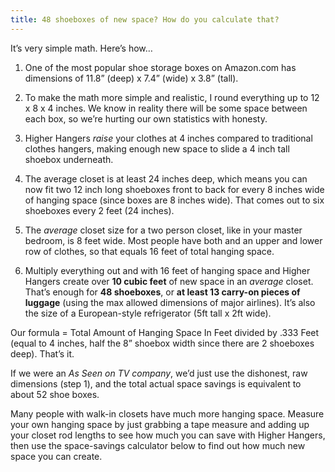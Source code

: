```yaml
---
title: 48 shoeboxes of new space? How do you calculate that?
---
```


It’s very simple math. Here’s how…

1) One of the most popular shoe storage boxes on Amazon.com has dimensions of 11.8” (deep) x 7.4” (wide) x 3.8” (tall). 

2) To make the math more simple and realistic, I round everything up to 12 x 8 x 4 inches. We know in reality there will be some space between each box, so we’re hurting our own statistics with honesty. 

3) Higher Hangers *raise* your clothes at 4 inches compared to traditional clothes hangers, making enough new space to slide a 4 inch tall shoebox underneath. 

4) The average closet is at least 24 inches deep, which means you can now fit two 12 inch long shoeboxes front to back for every 8 inches wide of hanging space (since boxes are 8 inches wide). That comes out to six shoeboxes every 2 feet (24 inches).

5) The *average* closet size for a two person closet, like in your master bedroom, is 8 feet wide. Most people have both and an upper and lower row of clothes, so that equals 16 feet of total hanging space. 

6) Multiply everything out and with 16 feet of hanging space and Higher Hangers create over **10 cubic feet** of new space in an *average* closet. That’s enough for **48 shoeboxes**, or **at least 13 carry-on pieces of luggage** (using the max allowed dimensions of major airlines). It’s also the size of a European-style refrigerator (5ft tall x 2ft wide). 

Our formula = Total Amount of Hanging Space In Feet divided by .333 Feet (equal to 4 inches, half the 8” shoebox width since there are 2 shoeboxes deep). That’s it. 

If we were an *As Seen on TV company*, we’d just use the dishonest, raw dimensions (step 1), and the total actual space savings is equivalent to about 52 shoe boxes.

Many people with walk-in closets have much more hanging space. Measure your own hanging space by just grabbing a tape measure and adding up your closet rod lengths to see how much you can save with Higher Hangers, then use the space-savings calculator below to find out how much new space you can create.

